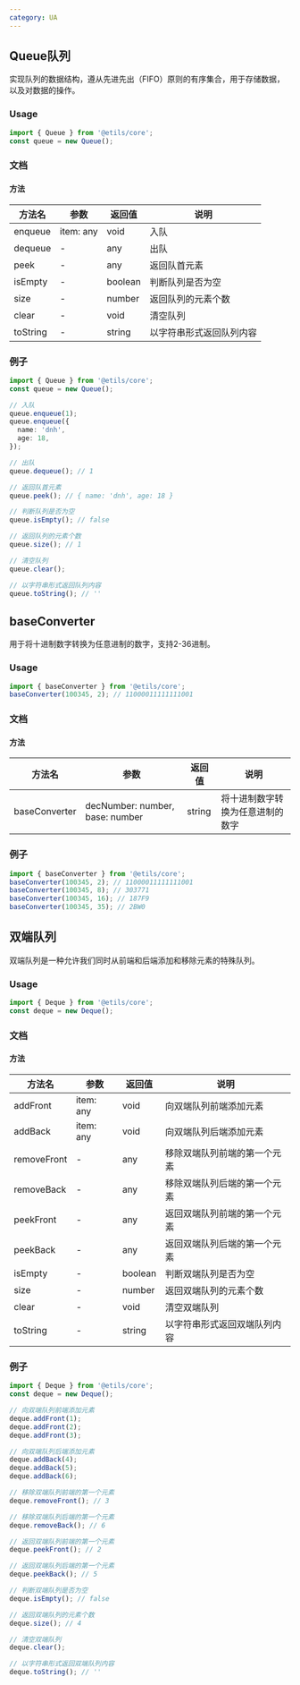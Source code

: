 ```yaml
---
category: UA
---
```


## Queue队列

实现队列的数据结构，遵从先进先出（FIFO）原则的有序集合，用于存储数据，以及对数据的操作。

### Usage

```ts
import { Queue } from '@etils/core';
const queue = new Queue();
```

### 文档

#### 方法

| 方法名   | 参数      | 返回值  | 说明                     |
| -------- | --------- | ------- | ------------------------ |
| enqueue  | item: any | void    | 入队                     |
| dequeue  | -         | any     | 出队                     |
| peek     | -         | any     | 返回队首元素             |
| isEmpty  | -         | boolean | 判断队列是否为空         |
| size     | -         | number  | 返回队列的元素个数       |
| clear    | -         | void    | 清空队列                 |
| toString | -         | string  | 以字符串形式返回队列内容 |

### 例子

```ts
import { Queue } from '@etils/core';
const queue = new Queue();

// 入队
queue.enqueue(1);
queue.enqueue({
  name: 'dnh',
  age: 18,
});

// 出队
queue.dequeue(); // 1

// 返回队首元素
queue.peek(); // { name: 'dnh', age: 18 }

// 判断队列是否为空
queue.isEmpty(); // false

// 返回队列的元素个数
queue.size(); // 1

// 清空队列
queue.clear();

// 以字符串形式返回队列内容
queue.toString(); // ''
```

## baseConverter

用于将十进制数字转换为任意进制的数字，支持2-36进制。

### Usage

```ts
import { baseConverter } from '@etils/core';
baseConverter(100345, 2); // 11000011111111001
```

### 文档

#### 方法

| 方法名        | 参数                            | 返回值 | 说明                             |
| ------------- | ------------------------------- | ------ | -------------------------------- |
| baseConverter | decNumber: number, base: number | string | 将十进制数字转换为任意进制的数字 |

### 例子

```ts
import { baseConverter } from '@etils/core';
baseConverter(100345, 2); // 11000011111111001
baseConverter(100345, 8); // 303771
baseConverter(100345, 16); // 187F9
baseConverter(100345, 35); // 2BW0
```

## 双端队列

双端队列是一种允许我们同时从前端和后端添加和移除元素的特殊队列。

### Usage

```ts
import { Deque } from '@etils/core';
const deque = new Deque();
```

### 文档

#### 方法

| 方法名      | 参数      | 返回值  | 说明                         |
| ----------- | --------- | ------- | ---------------------------- |
| addFront    | item: any | void    | 向双端队列前端添加元素       |
| addBack     | item: any | void    | 向双端队列后端添加元素       |
| removeFront | -         | any     | 移除双端队列前端的第一个元素 |
| removeBack  | -         | any     | 移除双端队列后端的第一个元素 |
| peekFront   | -         | any     | 返回双端队列前端的第一个元素 |
| peekBack    | -         | any     | 返回双端队列后端的第一个元素 |
| isEmpty     | -         | boolean | 判断双端队列是否为空         |
| size        | -         | number  | 返回双端队列的元素个数       |
| clear       | -         | void    | 清空双端队列                 |
| toString    | -         | string  | 以字符串形式返回双端队列内容 |

### 例子

```ts
import { Deque } from '@etils/core';
const deque = new Deque();

// 向双端队列前端添加元素
deque.addFront(1);
deque.addFront(2);
deque.addFront(3);

// 向双端队列后端添加元素
deque.addBack(4);
deque.addBack(5);
deque.addBack(6);

// 移除双端队列前端的第一个元素
deque.removeFront(); // 3

// 移除双端队列后端的第一个元素
deque.removeBack(); // 6

// 返回双端队列前端的第一个元素
deque.peekFront(); // 2

// 返回双端队列后端的第一个元素
deque.peekBack(); // 5

// 判断双端队列是否为空
deque.isEmpty(); // false

// 返回双端队列的元素个数
deque.size(); // 4

// 清空双端队列
deque.clear();

// 以字符串形式返回双端队列内容
deque.toString(); // ''
```
